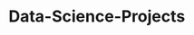 # Data-Science-Projects 
  
  
     
 
    
    
      
      
        
       
   
   
      
 
  
 
 
